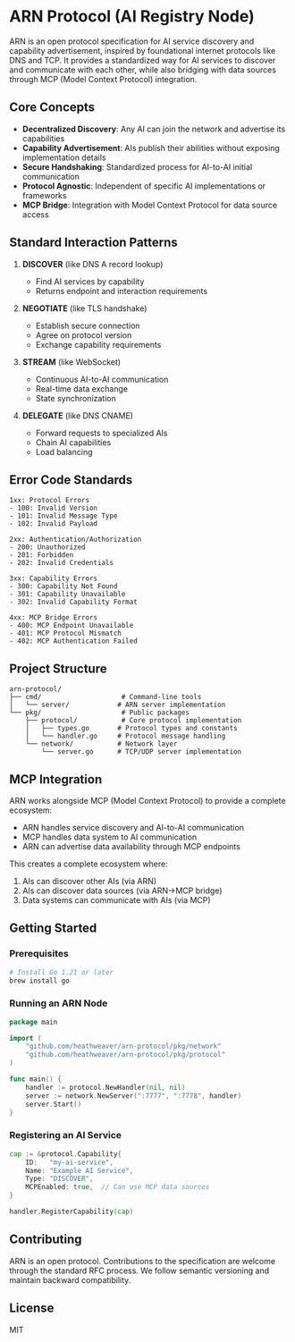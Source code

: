 # ARN Protocol (AI Registry Node)

ARN is an open protocol specification for AI service discovery and capability advertisement, inspired by foundational internet protocols like DNS and TCP. It provides a standardized way for AI services to discover and communicate with each other, while also bridging with data sources through MCP (Model Context Protocol) integration.

## Core Concepts

- **Decentralized Discovery**: Any AI can join the network and advertise its capabilities
- **Capability Advertisement**: AIs publish their abilities without exposing implementation details
- **Secure Handshaking**: Standardized process for AI-to-AI initial communication
- **Protocol Agnostic**: Independent of specific AI implementations or frameworks
- **MCP Bridge**: Integration with Model Context Protocol for data source access

## Standard Interaction Patterns

1. **DISCOVER** (like DNS A record lookup)
   - Find AI services by capability
   - Returns endpoint and interaction requirements

2. **NEGOTIATE** (like TLS handshake)
   - Establish secure connection
   - Agree on protocol version
   - Exchange capability requirements

3. **STREAM** (like WebSocket)
   - Continuous AI-to-AI communication
   - Real-time data exchange
   - State synchronization

4. **DELEGATE** (like DNS CNAME)
   - Forward requests to specialized AIs
   - Chain AI capabilities
   - Load balancing

## Error Code Standards

```
1xx: Protocol Errors
- 100: Invalid Version
- 101: Invalid Message Type
- 102: Invalid Payload

2xx: Authentication/Authorization
- 200: Unauthorized
- 201: Forbidden
- 202: Invalid Credentials

3xx: Capability Errors
- 300: Capability Not Found
- 301: Capability Unavailable
- 302: Invalid Capability Format

4xx: MCP Bridge Errors
- 400: MCP Endpoint Unavailable
- 401: MCP Protocol Mismatch
- 402: MCP Authentication Failed
```

## Project Structure

```
arn-protocol/
├── cmd/                    # Command-line tools
│   └── server/            # ARN server implementation
└── pkg/                    # Public packages
    ├── protocol/           # Core protocol implementation
    │   ├── types.go       # Protocol types and constants
    │   └── handler.go     # Protocol message handling
    └── network/           # Network layer
        └── server.go      # TCP/UDP server implementation
```

## MCP Integration

ARN works alongside MCP (Model Context Protocol) to provide a complete ecosystem:
- ARN handles service discovery and AI-to-AI communication
- MCP handles data system to AI communication
- ARN can advertise data availability through MCP endpoints

This creates a complete ecosystem where:
1. AIs can discover other AIs (via ARN)
2. AIs can discover data sources (via ARN->MCP bridge)
3. Data systems can communicate with AIs (via MCP)

## Getting Started

### Prerequisites
```bash
# Install Go 1.21 or later
brew install go
```

### Running an ARN Node
```go
package main

import (
    "github.com/heathweaver/arn-protocol/pkg/network"
    "github.com/heathweaver/arn-protocol/pkg/protocol"
)

func main() {
    handler := protocol.NewHandler(nil, nil)
    server := network.NewServer(":7777", ":7778", handler)
    server.Start()
}
```

### Registering an AI Service
```go
cap := &protocol.Capability{
    ID:   "my-ai-service",
    Name: "Example AI Service",
    Type: "DISCOVER",
    MCPEnabled: true,  // Can use MCP data sources
}

handler.RegisterCapability(cap)
```

## Contributing

ARN is an open protocol. Contributions to the specification are welcome through the standard RFC process. We follow semantic versioning and maintain backward compatibility.

## License

MIT
